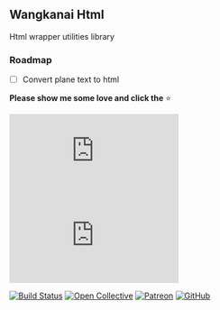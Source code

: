 ## Wangkanai Html

Html wrapper utilities library

### Roadmap

- [ ] Convert plane text to html

**Please show me some love and click the** :star:

[![NuGet Badge](https://buildstats.info/nuget/wangkanai.html)](https://www.nuget.org/packages/wangkanai.html)
[![NuGet Badge](https://buildstats.info/nuget/wangkanai.html?includePreReleases=true)](https://www.nuget.org/packages/wangkanai.html)

[![Build Status](https://dev.azure.com/wangkanai/GitHub/_apis/build/status/wangkanai?branchName=main)](https://dev.azure.com/wangkanai/GitHub/_build/latest?definitionId=20&branchName=main)
[![Open Collective](https://img.shields.io/badge/open%20collective-support%20me-3385FF.svg)](https://opencollective.com/wangkanai)
[![Patreon](https://img.shields.io/badge/patreon-support%20me-d9643a.svg)](https://www.patreon.com/wangkanai)
[![GitHub](https://img.shields.io/github/license/wangkanai/wangkanai)](https://github.com/wangkanai/wangkanai/blob/main/LICENSE)

